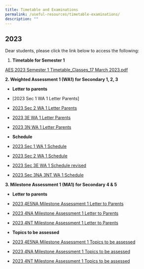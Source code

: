 ```yaml
---
title: Timetable and Examinations
permalink: /useful-resources/timetable-examinations/
description: ""
---
```

2023
----

Dear students, please click the link below to access the following:  

1.  **Timetable for Semester 1**

[AES 2023 Semester 1 Timetable\_Classes\_17 March 2023.pdf](/files/AES%202023%20Semester%201%20Timetable_Classes_17%20March%202023.pdf)
    
		
**2\. Weighted Assessment 1 (WA1) for Secondary 1, 2, 3**

*   **Letter to parents**

*   [2023 Sec 1 WA 1 Letter Parents]
		
*   [2023 Sec 2 WA 1 Letter Parents](https://assumptionenglish-moe-edu-sg-admin.cwp.sg/qql/slot/u753/Students/Term%201%20Exams/2023%20Sec%202%20WA%201%20Letter%20Parents.docx.pdf)  
    
*   [2023 3E WA 1 Letter Parents](https://assumptionenglish-moe-edu-sg-admin.cwp.sg/qql/slot/u753/Students/Term%201%20Exams/2023%203E%20WA%201%20Letter%20Parents.docx.pdf)  
    
*   [2023 3N WA 1 Letter Parents](https://assumptionenglish-moe-edu-sg-admin.cwp.sg/qql/slot/u753/Students/Term%201%20Exams/2023%203N%20WA%201%20Letter%20Parents.docx.pdf)  
    

*   **Schedule**

*   [2023 Sec 1 WA 1 Schedule](https://assumptionenglish-moe-edu-sg-admin.cwp.sg/qql/slot/u753/Students/Term%201%20Exams/2023%20Sec%201%20WA%201%20Schedule.pdf)  
    
*   [2023 Sec 2 WA 1 Schedule](https://assumptionenglish-moe-edu-sg-admin.cwp.sg/qql/slot/u753/Students/Term%201%20Exams/2023%20Sec%202%20WA%201%20Schedule.pdf)  
    
*   [2023 Sec 3E WA 1 Schedule revised](https://assumptionenglish-moe-edu-sg-admin.cwp.sg/qql/slot/u753/Students/Term%201%20Exams/2023%20Sec%203E%20WA%201%20Schedule%20revised.pdf)  
    
*   [2023 Sec 3NA 3NT WA 1 Schedule](https://assumptionenglish-moe-edu-sg-admin.cwp.sg/qql/slot/u753/Students/Term%201%20Exams/2023%20Sec%203NA%20%203NT%20WA%201%20Schedule.pdf)  
    

  

**3\. Milestone Assessment 1 (MA1) for Secondary 4 & 5**

*   **Letter to parents**

*   [2023 4E5NA Milestone Assessment 1 Letter to Parents](https://assumptionenglish-moe-edu-sg-admin.cwp.sg/qql/slot/u753/Students/Term%201%20Exams/MA1/2023%204E5NA%20Milestone%20Assessment%201%20Letter%20to%20Parents.docx.pdf)  
    
*   [2023 4NA Milestone Assessment 1 Letter to Parents](https://assumptionenglish-moe-edu-sg-admin.cwp.sg/qql/slot/u753/Students/Term%201%20Exams/MA1/2023%204NA%20Milestone%20Assessment%201%20Letter%20to%20Parents.docx.pdf)  
    
*   [2023 4NT Milestone Assessment 1 Letter to Parents](https://assumptionenglish-moe-edu-sg-admin.cwp.sg/qql/slot/u753/Students/Term%201%20Exams/MA1/2023%204NT%20Milestone%20Assessment%201%20Letter%20to%20Parents.docx.pdf)  
    

*   **Topics to be assessed**

*   [2023 4E5NA Milestone Assessment 1 Topics to be assessed](https://assumptionenglish-moe-edu-sg-admin.cwp.sg/qql/slot/u753/Students/Term%201%20Exams/MA1/2023%204E5NA%20Milestone%20Assessment%201%20Topics%20to%20be%20assessed.pdf)  
    
*   [2023 4NA Milestone Assessment 1 Topics to be assessed](https://assumptionenglish-moe-edu-sg-admin.cwp.sg/qql/slot/u753/Students/Term%201%20Exams/MA1/2023%204NA%20Milestone%20Assessment%201%20Topics%20to%20be%20assessed.pdf)  
    
*   [2023 4NT Milestone Assessment 1 Topics to be assessed](https://assumptionenglish-moe-edu-sg-admin.cwp.sg/qql/slot/u753/Students/Term%201%20Exams/MA1/2023%204NT%20Milestone%20Assessment%201%20Topics%20to%20be%20assessed.pdf)